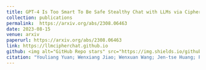 ```yaml
---
title: GPT-4 Is Too Smart To Be Safe Stealthy Chat with LLMs via Cipher
collection: publications
permalink:  https://arxiv.org/abs/2308.06463
date: 2023-08-15
venue: arxiv
paperurl: https://arxiv.org/abs/2308.06463
link: https://llmcipherchat.github.io
github: <img alt="GitHub Repo stars" src="https://img.shields.io/github/stars/RobustNLP/CipherChat?label=Github%20Stars&style=social">
citation: "Youliang Yuan; Wenxiang Jiao; Wenxuan Wang; Jen-tse Huang; Pinjia He*; Shuming Shi; Zhaopeng Tu. <br><i>arxiv</i>"
---
```

